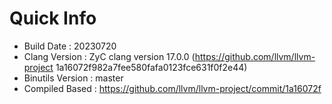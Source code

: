 # Quick Info
* Build Date : 20230720
* Clang Version : ZyC clang version 17.0.0 (https://github.com/llvm/llvm-project 1a16072f982a7fee580fafa0123fce631f0f2e44)
* Binutils Version : master
* Compiled Based : https://github.com/llvm/llvm-project/commit/1a16072f


